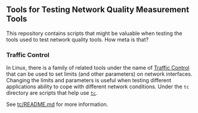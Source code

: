 ## Tools for Testing Network Quality Measurement Tools

This repository contains scripts that might be valuable when
testing the tools used to test network quality tools. How meta
is that?

### Traffic Control

In Linux, there is a family of related tools under the name of 
[Traffic Control](https://tldp.org/HOWTO/Traffic-Control-HOWTO/intro.html)
that can be used to set limits (and other parameters) on network interfaces. 
Changing the limits and parameters is useful when testing different 
applications ability to cope with different network conditions. Under
the `tc` directory are scripts that help use 
[`tc`](https://man7.org/linux/man-pages/man8/tc.8.html).

See [tc/README.md](tc/README.md) for more information.
